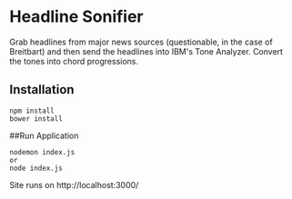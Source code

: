 # Headline Sonifier
Grab headlines from major news sources (questionable, in the case of Breitbart) and then send the headlines into IBM's Tone Analyzer. Convert the tones into chord progressions.

## Installation

```
npm install
bower install
```

##Run Application

```
nodemon index.js
or
node index.js
```

Site runs on http://localhost:3000/
